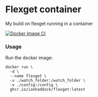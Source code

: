 # Flexget container

My build on flexget running in a container

[![Docker Image CI](https://github.com/ianhaddock/flexget/actions/workflows/docker-image-ci.yml/badge.svg)](https://github.com/ianhaddock/flexget/actions/workflows/docker-image-ci.yml)

### Usage

Run the docker image:

```
docker run \
  -d \
  --name flexget \
  -v ./watch_folder:/watch_folder \
  -v ./config:/config \
  ghcr.io/ianhaddock/flexget:latest
```
